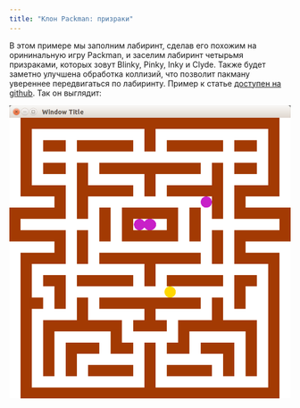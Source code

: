 ```yaml
---
title: "Клон Packman: призраки"
---
```


В этом примере мы заполним лабиринт, сделав его похожим на орининальную игру Packman, и заселим лабиринт четырьмя призраками, которых зовут Blinky, Pinky, Inky и Clyde. Также будет заметно улучшена обработка коллизий, что позволит пакману увереннее передвигаться по лабиринту. Пример к статье [доступен на github](https://github.com/ps-group/sfml-packman/tree/master/packman_5). Так он выглядит:

![скриншот](img/preview_packman_5.png)
